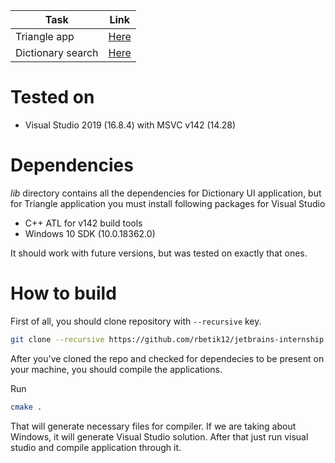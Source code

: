 | Task | Link |
| --- | ----------- |
| Triangle app | [Here](https://github.com/rbetik12/jetbrains-internship/tree/master/TriangleApp) |
| Dictionary search | [Here](https://github.com/rbetik12/jetbrains-internship/tree/master/DictionaryUI) |

# Tested on

- Visual Studio 2019 (16.8.4) with MSVC v142 (14.28)

# Dependencies

*lib* directory contains all the dependencies for Dictionary UI application, but for Triangle application you must install following packages for Visual Studio

- C++ ATL for v142 build tools
- Windows 10 SDK (10.0.18362.0)

It should work with future versions, but was tested on exactly that ones.


# How to build

First of all, you should clone repository with `--recursive` key.

```bash
git clone --recursive https://github.com/rbetik12/jetbrains-internship.git
```

After you've cloned the repo and checked for dependecies to be present on your machine, you should compile the applications.

Run
```bash
cmake .
```

That will generate necessary files for compiler. If we are taking about Windows, it will generate Visual Studio solution.
After that just run visual studio and compile application through it.
